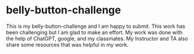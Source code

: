 # belly-button-challenge
This is my belly-button-challenge and I am happy to submit. This work has been challenging but I am glad to make an effort. My work was done with the help of ChatGPT, google, and my classmates. My Instructor and TA also share some resources that was helpful in my work.
